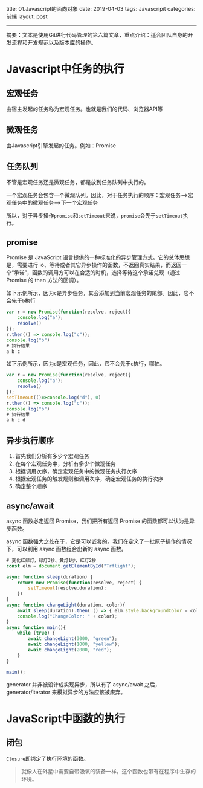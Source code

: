 title: 01.Javascript的面向对象
date: 2019-04-03
tags: Javascripit
categories: 前端
layout: post

------

摘要：文本是使用Git进行代码管理的第六篇文章，重点介绍：适合团队自身的开发流程和开发规范以及版本库的操作。

<!-- more -->

# Javascript中任务的执行

## 宏观任务

由宿主发起的任务称为宏观任务。也就是我们的代码、浏览器API等

## 微观任务

由Javascript引擎发起的任务。例如：Promise

## 任务队列

不管是宏观任务还是微观任务，都是放到任务队列中执行的。

一个宏观任务会包含一个微观队列。因此，对于任务执行的顺序：宏观任务—>宏观任务中的微观任务—>下一个宏观任务

所以，对于异步操作`promise`和`setTimeout`来说，`promise`会先于`setTimeout`执行。

## promise

Promise 是 JavaScript 语言提供的一种标准化的异步管理方式。它的总体思想是，需要进行 io、等待或者其它异步操作的函数，不返回真实结果，而返回一个“承诺”，函数的调用方可以在合适的时机，选择等待这个承诺兑现（通过 Promise 的 then 方法的回调）。

如下示例所示，因为`c`是异步任务，其会添加到当前宏观任务的尾部。因此，它不会先于`b`执行

```javascript
var r = new Promise(function(resolve, reject){
    console.log("a");
    resolve()
});
r.then(() => console.log("c"));
console.log("b")
# 执行结果
a b c
```

如下示例所示，因为`d`是宏观任务，因此，它不会先于`c`执行，哪怕。

```javascript
var r = new Promise(function(resolve, reject){
    console.log("a");
    resolve()
});
setTimeout(()=>console.log("d"), 0)
r.then(() => console.log("c"));
console.log("b")
# 执行结果
a b c d
```



## 异步执行顺序

1. 首先我们分析有多少个宏观任务
2. 在每个宏观任务中，分析有多少个微观任务
3. 根据调用次序，确定宏观任务中的微观任务执行次序
4. 根据宏观任务的触发规则和调用次序，确定宏观任务的执行次序
5. 确定整个顺序



## async/await

async 函数必定返回 Promise，我们把所有返回 Promise 的函数都可以认为是异步函数。

async 函数强大之处在于，它是可以嵌套的。我们在定义了一批原子操作的情况下，可以利用 async 函数组合出新的 async 函数。

```javascript
# 变化红绿灯，绿灯3秒、黄灯1秒、红灯2秒
const elm = document.getElementById("Trflight");

async function sleep(duration) {
    return new Promise(function(resolve, reject) {
        setTimeout(resolve,duration);
    })
}
async function changeLight(duration, color){
    await sleep(duration).then( () => { elm.style.backgroundColor = color; })
    console.log("ChangeColor: " + color);
}
async function main(){
    while (true) {
        await changeLight(3000, "green");
        await changeLight(1000, "yellow");
        await changeLight(2000, "red");
    }
}

main();
```

generator 并非被设计成实现异步，所以有了 async/await 之后，generator/iterator 来模拟异步的方法应该被废弃。



# JavaScript中函数的执行

## 闭包

`Closure`即绑定了执行环境的函数。

> 就像人在外星中需要自带吸氧的装备一样，这个函数也带有在程序中生存的环境。

